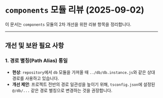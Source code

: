 # `components` 모듈 리뷰 (2025-09-02)

이 문서는 `components` 모듈의 2차 개선을 위한 리뷰 항목을 정리합니다.

---

## 개선 및 보완 필요 사항

### 1. 경로 별칭(Path Alias) 통일

- **현상**: `repository`에서 `db` 모듈을 가져올 때 `../db/db.instance.js`와 같은 상대 경로를 사용하고 있습니다.
- **개선 제안**: 프로젝트 전반의 경로 일관성을 높이기 위해, `tsconfig.json`에 설정된 `@/db/...` 같은 경로 별칭으로 변경하는 것을 권장합니다.
